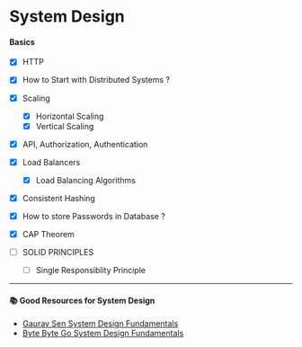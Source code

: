 # System Design


#### Basics

- [X] HTTP
- [X] How to Start with Distributed Systems ?

- [X] Scaling
    - [X] Horizontal Scaling
    - [X] Vertical Scaling

- [X] API, Authorization, Authentication 
- [X] Load Balancers
    - [X]  Load Balancing Algorithms

- [X] Consistent Hashing 
- [X] How to store Passwords in Database ?
- [X] CAP Theorem
- [ ] SOLID PRINCIPLES
    - [ ] Single Responsiblity Principle



---

####  📚 Good Resources for System Design 

- [Gaurav Sen System Design Fundamentals](https://www.youtube.com/watch?v=xpDnVSmNFX0&list=PLMCXHnjXnTnvo6alSjVkgxV-VH6EPyvoX)
- [Byte Byte Go System Design Fundamentals](https://www.youtube.com/watch?v=5TRFpFBccQM&list=PLCRMIe5FDPse7NNmQP5UziLjXjkHW3gqA)

